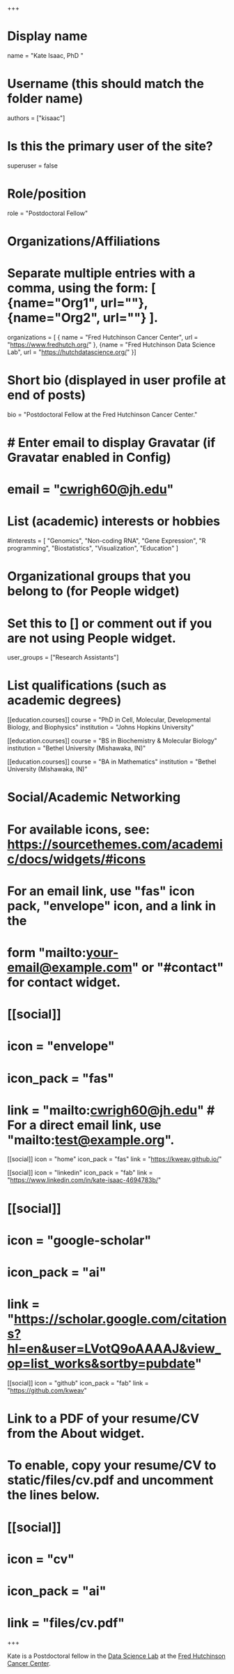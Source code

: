+++
# Display name
name = "Kate Isaac, PhD "

# Username (this should match the folder name)
authors = ["kisaac"]

# Is this the primary user of the site?
superuser = false

# Role/position
role = "Postdoctoral Fellow"

# Organizations/Affiliations
#    Separate multiple entries with a comma, using the form: [ {name="Org1", url=""}, {name="Org2", url=""} ].
organizations = [ { name = "Fred Hutchinson Cancer Center", url =  "https://www.fredhutch.org/" }, {name = "Fred Hutchinson Data Science Lab", url = "https://hutchdatascience.org/" }]

# Short bio (displayed in user profile at end of posts)
bio = "Postdoctoral Fellow at the Fred Hutchinson Cancer Center."

# # Enter email to display Gravatar (if Gravatar enabled in Config)
# email = "cwrigh60@jh.edu"

# List (academic) interests or hobbies
#interests = [ "Genomics", "Non-coding RNA", "Gene Expression", "R programming", "Biostatistics", "Visualization", "Education" ]

# Organizational groups that you belong to (for People widget)
# Set this to [] or comment out if you are not using People widget.
user_groups = ["Research Assistants"]

# List qualifications (such as academic degrees)
 
[[education.courses]]
 course = "PhD in Cell, Molecular, Developmental Biology, and Biophysics"
 institution = "Johns Hopkins University"

[[education.courses]]
  course = "BS in Biochemistry & Molecular Biology"
  institution = "Bethel University (Mishawaka, IN)"
 
  
[[education.courses]]
  course = "BA in Mathematics"
  institution = "Bethel University (Mishawaka, IN)"


# Social/Academic Networking
# For available icons, see: https://sourcethemes.com/academic/docs/widgets/#icons
# For an email link, use "fas" icon pack, "envelope" icon, and a link in the
# form "mailto:your-email@example.com" or "#contact" for contact widget.
# [[social]]
#   icon = "envelope"
#   icon_pack = "fas"
#   link = "mailto:cwrigh60@jh.edu" # For a direct email link, use "mailto:test@example.org".
  
[[social]]
  icon = "home"
  icon_pack = "fas"
  link = "https://kweav.github.io/"

[[social]]
  icon = "linkedin"
  icon_pack = "fab"
  link = "https://www.linkedin.com/in/kate-isaac-4694783b/"

# [[social]]
#   icon = "google-scholar"
#   icon_pack = "ai"
#   link = "https://scholar.google.com/citations?hl=en&user=LVotQ9oAAAAJ&view_op=list_works&sortby=pubdate"

[[social]]
  icon = "github"
  icon_pack = "fab"
  link = "https://github.com/kweav"

# Link to a PDF of your resume/CV from the About widget.
# To enable, copy your resume/CV to static/files/cv.pdf and uncomment the lines below.
# [[social]]
# icon = "cv"
# icon_pack = "ai"
# link = "files/cv.pdf"

+++

Kate is a Postdoctoral fellow in the [Data Science Lab](https://hutchdatascience.org/ourteam/)
at the [Fred Hutchinson Cancer Center](https://www.fredhutch.org/).
